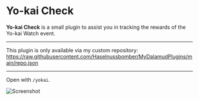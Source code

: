 # Yo-kai Check

**Yo-kai Check** is a small plugin to assist you in tracking the rewards of the Yo-kai Watch event.

---

This plugin is only available via my custom repository:  
https://raw.githubusercontent.com/Haselnussbomber/MyDalamudPlugins/main/repo.json

---

Open with `/yokai`.

![Screenshot](https://github.com/Haselnussbomber/YokaiCheck/assets/96642047/322e7b1a-0abd-4a58-a203-f22437f1acfc)
